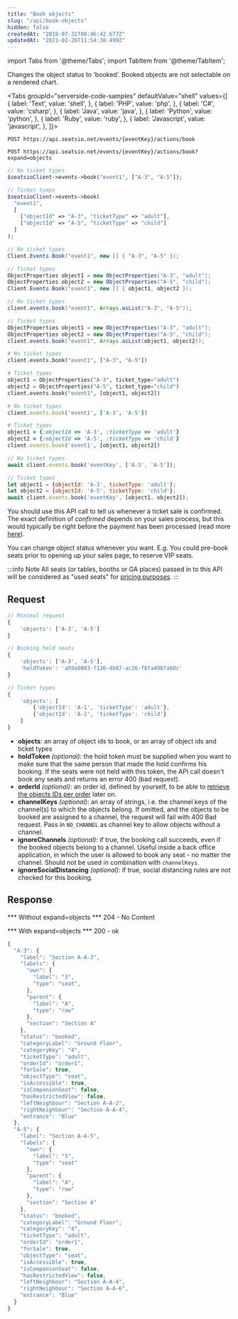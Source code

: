 ```yaml
---
title: "Book objects"
slug: "/api/book-objects"
hidden: false
createdAt: "2018-07-31T08:46:42.677Z"
updatedAt: "2021-02-26T11:54:38.499Z"
---
```


import Tabs from '@theme/Tabs';
import TabItem from '@theme/TabItem';

Changes the object status to ‘booked’. Booked objects are not selectable on a rendered chart.




<Tabs 
  groupId="serverside-code-samples"
  defaultValue="shell"
  values={[
{ label: 'Text', value: 'shell', },
{ label: 'PHP', value: 'php', },
{ label: 'C#', value: 'csharp', },
{ label: 'Java', value: 'java', },
{ label: 'Python', value: 'python', },
{ label: 'Ruby', value: 'ruby', },
{ label: 'Javascript', value: 'javascript', },
]}>
<TabItem value='shell'>

```shell
POST https://api.seatsio.net/events/{eventKey}/actions/book

POST https://api.seatsio.net/events/{eventKey}/actions/book?expand=objects
```

</TabItem>
<TabItem value='php'>

```php
// No ticket types
$seatsioClient->events->book("event1", ["A-3", "A-5"]);

// Ticket tyeps
$seatsioClient->events->book(
  "event1",
  [
    ["objectId" => "A-3", "ticketType" => "adult"],
    ["objectId" => "A-5", "ticketType" => "child"]
  ]
);
```

</TabItem>
<TabItem value='csharp'>

```csharp
// No ticket types
Client.Events.Book("event1", new [] { "A-3", "A-5" });

// Ticket types
ObjectProperties object1 = new ObjectProperties("A-3", "adult");
ObjectProperties object2 = new ObjectProperties("A-5", "child");
Client.Events.Book("event1", new [] { object1, object2 });
```

</TabItem>
<TabItem value='java'>

```java
// No ticket types
client.events.book("event1", Arrays.asList("A-3", "A-5"));

// Ticket types
ObjectProperties object1 = new ObjectProperties("A-3", "adult");
ObjectProperties object2 = new ObjectProperties("A-5", "child");
client.events.book("event1", Arrays.asList(object1, object2));

```

</TabItem>
<TabItem value='python'>

```python
# No ticket types
client.events.book("event1", ["A-3", "A-5"])

# Ticket types
object1 = ObjectProperties("A-3", ticket_type="adult")
object2 = ObjectProperties("A-5", ticket_type="child")
client.events.book("event1", [object1, object2])
```

</TabItem>
<TabItem value='ruby'>

```ruby
# No ticket types
client.events.book('event1', ['A-3', 'A-5'])

# Ticket types
object1 = {:objectId => 'A-3', :ticketType => 'adult'}
object2 = {:objectId => 'A-5', :ticketType => 'child'}
client.events.book('event1', [object1, object2])
```

</TabItem>
<TabItem value='javascript'>

```javascript
// No ticket types
await client.events.book('eventKey', ['A-3', 'A-5']);

// Ticket types
let object1 = {objectId: 'A-3', ticketType: 'adult'};
let object2 = {objectId: 'A-5', ticketType: 'child'};
await client.events.book('eventKey', [object1, object2]);

```

</TabItem>
</Tabs>



You should use this API call to tell us whenever a ticket sale is confirmed. The exact definition of *confirmed* depends on your sales process, but this would typically be right before the payment has been processed (read more [here](http://support.seats.io/integrating-seats-io/when-should-i-book-my-seats)).

You can change object status whenever you want. E.g. You could pre-book seats prior to opening up your sales page, to reserve VIP seats.




:::info Note
All seats (or tables, booths or GA places) passed in to this API will be considered as "used seats" for [pricing purposes](https://www.seats.io/pricing).
:::



## Request



```javascript
// Minimal request
{
    'objects': ['A-3', 'A-5']
}

// Booking held seats 
{
    'objects': ['A-3', 'A-5'], 
    'holdToken': 'a59a0803-f126-4b87-ac26-f8fa4907a60c'
}

// Ticket types
{
    'objects': [
        {'objectId': 'A-1', 'ticketType': 'adult'},
        {'objectId': 'A-2', 'ticketType': 'child'}
    ]
}
```


* **objects**: an array of object ids to book, or an array of object ids and ticket types
* **holdToken** <i>(optional)</i>: the hold token must be supplied when you want to make sure that the same person that made the hold confirms his booking. If the seats were not held with this token, the API call doesn't book any seats and returns an error 400 (bad request).
* **orderId** *(optional)*: an order id, defined by yourself, to be able to [retrieve the objects IDs per order](/docs/api/detailed-reports#detailed-report-by-order-id) later on.
* **channelKeys** <i>(optional)</i>: an array of strings, i.e. the channel keys of the channel(s) to which the objects belong. If omitted, and the objects to be booked are assigned to a channel, the request will fail with 400 Bad request. Pass in `NO_CHANNEL` as channel key to allow objects without a channel.
* **ignoreChannels** <i>(optional)</i>: if true, the booking call succeeds, even if the booked objects belong to a channel. Useful inside a back office application, in which the user is allowed to book any seat - no matter the channel.
Should not be used in combination with `channelKeys`.
* **ignoreSocialDistancing** <i>(optional)</i>: if true, social distancing rules are not checked for this booking.

## Response


*** Without expand=objects ***
204 - No Content

*** With expand=objects ***
200 - ok

```javascript
{
  "A-3": {
    "label": "Section A-A-3",
    "labels": {
      "own": {
        "label": "3",
        "type": "seat",
      },
      "parent": {
        "label": "A",
        "type": "row"
      },
      "section": "Section A"
    },
    "status": "booked",
    "categoryLabel": "Ground Floor",
    "categoryKey": "4",
    "ticketType": "adult",
    "orderId": "order1",
    "forSale": true,
    "objectType": "seat",
    "isAccessible": true,
    "isCompanionSeat": false,
    "hasRestrictedView": false,
    "leftNeighbour": "Section A-A-2",
    "rightNeighbour": "Section A-A-4",
    "entrance": "Blue"
  },
  "A-5": {
    "label": "Section A-A-5",
    "labels": {
      "own": {
        "label": "5",
        "type": "seat"
      },
      "parent": {
        "label": "A",
        "type": "row"
      },
      "section": "Section A"
    },
    "status": "booked",
    "categoryLabel": "Ground Floor",
    "categoryKey": "4",
    "ticketType": "adult",
    "orderId": "order1",
    "forSale": true,
    "objectType": "seat",
    "isAccessible": true,
    "isCompanionSeat": false,
    "hasRestrictedView": false,
    "leftNeighbour": "Section A-A-4",
    "rightNeighbour": "Section A-A-6",
    "entrance": "Blue"
  }
}
```

